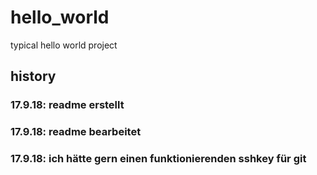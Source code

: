 # hello_world
typical hello world project

## history
### 17.9.18: readme erstellt
### 17.9.18: readme bearbeitet
### 17.9.18: ich hätte gern einen funktionierenden sshkey für git

